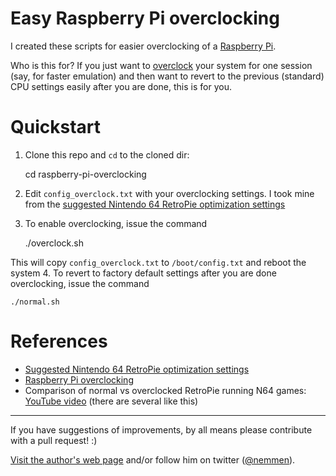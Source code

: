 Easy Raspberry Pi overclocking
===============================

I created these scripts for easier overclocking of a [Raspberry Pi](https://www.raspberrypi.org). 

Who is this for? If you just want to [overclock](http://www.pcworld.com/article/198882/overclocking_for_newbies.html) your system for one session (say, for faster emulation) and then want to revert to the previous (standard) CPU settings easily after you are done, this is for you.

# Quickstart

1. Clone this repo and `cd` to the cloned dir:

    cd raspberry-pi-overclocking

2. Edit `config_overclock.txt` with your overclocking settings. I took mine from the [suggested Nintendo 64 RetroPie optimization settings](https://github.com/RetroPie/RetroPie-Setup/wiki/Optimization-for-Nintendo-64)
3. To enable overclocking, issue the command 

    ./overclock.sh

This will copy `config_overclock.txt` to `/boot/config.txt` and reboot the system
4. To revert to factory default settings after you are done overclocking, issue the command 

    ./normal.sh

# References

- [Suggested Nintendo 64 RetroPie optimization settings](https://github.com/RetroPie/RetroPie-Setup/wiki/Optimization-for-Nintendo-64)
- [Raspberry Pi overclocking](https://github.com/retropie/retropie-setup/wiki/Overclocking)
- Comparison of normal vs overclocked RetroPie running N64 games: [YouTube video](https://www.youtube.com/watch?v=Su9sCHHFvW0) (there are several like this)

- - - 

If you have suggestions of improvements, by all means please contribute with a pull request!  :)

[Visit the author's web page](http://rodrigonemmen.com/) and/or follow him on twitter ([@nemmen](https://twitter.com/nemmen)).